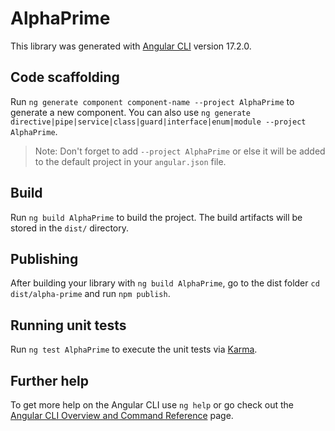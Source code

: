 # AlphaPrime

This library was generated with [Angular CLI](https://github.com/angular/angular-cli) version 17.2.0.

## Code scaffolding

Run `ng generate component component-name --project AlphaPrime` to generate a new component. You can also use `ng generate directive|pipe|service|class|guard|interface|enum|module --project AlphaPrime`.
> Note: Don't forget to add `--project AlphaPrime` or else it will be added to the default project in your `angular.json` file. 

## Build

Run `ng build AlphaPrime` to build the project. The build artifacts will be stored in the `dist/` directory.

## Publishing

After building your library with `ng build AlphaPrime`, go to the dist folder `cd dist/alpha-prime` and run `npm publish`.

## Running unit tests

Run `ng test AlphaPrime` to execute the unit tests via [Karma](https://karma-runner.github.io).

## Further help

To get more help on the Angular CLI use `ng help` or go check out the [Angular CLI Overview and Command Reference](https://angular.io/cli) page.
